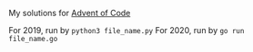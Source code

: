 My solutions for [Advent of Code](https://adventofcode.com/)

For 2019, run by `python3 file_name.py`
For 2020, run by `go run file_name.go`